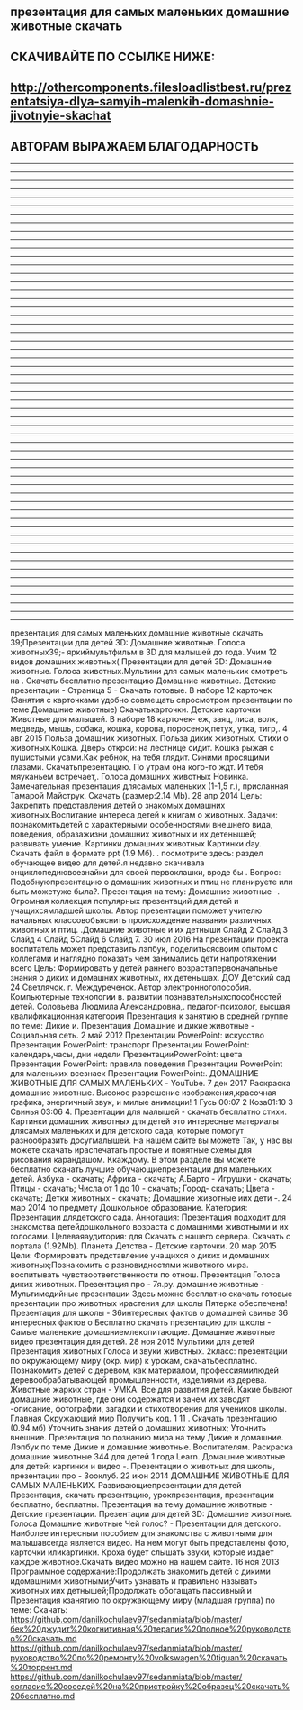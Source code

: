 презентация для самых маленьких домашние животные скачать
--------------------------------------------------
СКАЧИВАЙТЕ ПО ССЫЛКЕ НИЖЕ:
--------------------------------------------------
http://othercomponents.filesloadlistbest.ru/prezentatsiya-dlya-samyih-malenkih-domashnie-jivotnyie-skachat
--------------------------------------------------
АВТОРАМ ВЫРАЖАЕМ БЛАГОДАРНОСТЬ
--------------------------------------------------
--------------------------------------------------
--------------------------------------------------
--------------------------------------------------
--------------------------------------------------
--------------------------------------------------
--------------------------------------------------
--------------------------------------------------
--------------------------------------------------
--------------------------------------------------
--------------------------------------------------
--------------------------------------------------
--------------------------------------------------
--------------------------------------------------
--------------------------------------------------
--------------------------------------------------
--------------------------------------------------
--------------------------------------------------
--------------------------------------------------
--------------------------------------------------
--------------------------------------------------
--------------------------------------------------
--------------------------------------------------
--------------------------------------------------
--------------------------------------------------
--------------------------------------------------
--------------------------------------------------
--------------------------------------------------
--------------------------------------------------
--------------------------------------------------
--------------------------------------------------
--------------------------------------------------
--------------------------------------------------
--------------------------------------------------
--------------------------------------------------
--------------------------------------------------
--------------------------------------------------
--------------------------------------------------
--------------------------------------------------
--------------------------------------------------
--------------------------------------------------
--------------------------------------------------
--------------------------------------------------
--------------------------------------------------
--------------------------------------------------
--------------------------------------------------
--------------------------------------------------
--------------------------------------------------
--------------------------------------------------
--------------------------------------------------
--------------------------------------------------
--------------------------------------------------
--------------------------------------------------
--------------------------------------------------
--------------------------------------------------
--------------------------------------------------
презентация для самых маленьких домашние животные скачать 39;Презентации для детей 3D: Домашние животные. Голоса животных39;- яркиймультфильм в 3D для малышей до года. Учим 12 видов домашних животных( Презентации для детей 3D: Домашние животные. Голоса животных.Мультики для самых маленьких  смотреть на . Скачать бесплатно презентацию Домашние животные. Детские презентации - Страница 5 - Скачать готовые. В наборе 12 карточек (Занятия с карточками удобно совмещать спросмотром презентации по теме Домашние животные)  Скачатькарточки. Детские карточки Животные для малышей. В наборе 18 карточек- еж, заяц, лиса, волк, медведь, мышь, собака, кошка, корова, поросенок,петух, утка, тигр,. 4 авг 2015  Польза домашних животных. Польза диких животных. Стихи о животных.Кошка. Дверь открой: на лестнице сидит. Кошка рыжая с пушистыми усами.Как ребнок, на тебя глядит. Синими просящими глазами. Скачатьпрезентацию. По утрам она кого-то ждт. И тебя мяуканьем встречает,. Голоса домашних животных Новинка. Замечательная презентация длясамых маленьких (1-1,5 г.), присланная Тамарой Майструк. Скачать (размер:2.14 Mb). 28 апр 2014  Цель: Закрепить представления детей о знакомых домашних животных.Воспитание интереса детей к книгам о животных. Задачи: познакомитьдетей с характерными особенностями внешнего вида, поведения, образажизни домашних животных и их детенышей; развивать умение. Картинки домашних животных  Картинки day. Скачать файл в формате ppt (1.9 Mб). . посмотрите здесь: раздел обучающее видео для детей.я недавно скачивала энциклопедиювсезнайки для своей первоклашки, вроде бы . Вопрос: Подобнуюпрезентацию о домашних животных и птиц не планируете или быть можетуже была?. Презентация на тему: Домашние животные -. Огромная коллекция популярных презентаций для детей и учащихсямладшей школы.  Автор презентации поможет учителю начальных классовобъяснить происхождение названия различных животных и птиц. .Домашние животные и их детныши Слайд 2 Слайд 3 Слайд 4 Слайд 5Слайд 6 Слайд 7. 30 июл 2016  На презентации проекта воспитатель может представить лэпбук, поделитьсясвоим опытом с коллегами и наглядно показать чем занимались дети напротяжении всего  Цель: Формировать у детей раннего возрастапервоначальные знания о диких и домашних животных, их детенышах. ДОУ Детский сад 24 Светлячок. г. Междуреченск. Автор электронногопособия. Компьютерные технологии в. развитии познавательныхспособностей детей. Соловьева Людмила Александровна,. педагог-психолог, высшая квалификационная категория
Презентация к занятию в средней группе по теме: Дикие и. Презентация Домашние и дикие животные - Социальная сеть. 2 май 2012  Презентации PowerPoint: искусство  Презентации PowerPoint: транспорт Презентации PowerPoint: календарь,часы, дни недели  ПрезентацииPowerPoint: цвета  Презентации PowerPoint: правила поведения Презентации PowerPoint для маленьких всезнаек  Презентации PowerPoint:. ДОМАШНИЕ ЖИВОТНЫЕ ДЛЯ САМЫХ МАЛЕНЬКИХ  - YouTube. 7 дек 2017  Раскраска домашние животные. Высокое разрешение изображения,красочная графика, энергичный звук, и милые анимации! 1 Гусь 00:07 2 Коза01:10 3 Свинья 03:06 4. Презентации для малышей - скачать бесплатно  стихи. Картинки домашних животных для детей  это интересные материалы длясамых маленьких и для детского сада, которые помогут разнообразить досугмалышей. На нашем сайте вы можете  Так, у нас вы можете скачать ираспечатать простые и понятные схемы для рисования карандашом. Ккаждому. В этом разделе вы можете бесплатно скачать лучшие обучающиепрезентации для маленьких детей. Азбука - скачать; Африка - скачать; А.Барто - Игрушки - скачать; Птицы - скачать; Числа от 1 до 10 - скачать; Город- скачать; Цвета - скачать; Детки животных - скачать; Домашние животные иих дети -. 24 мар 2014  по предмету Дошкольное образование. Категория: Презентации длядетского сада.  Аннотация: Презентация подходит для знакомства детейдошкольного возраста с домашними животными и их голосами. Целеваяаудитория: для  Скачать с нашего сервера. Скачать с портала (1.92Mb). Планета Детства - Детские карточки. 20 мар 2015  Цели: Формировать представление учащихся о диких и домашних животных;Познакомить с разновидностями животного мира. воспитывать чувствоответственности по отнош. Презентация Голоса диких животных. Презентация про  - 7я.ру. домашние животные - Мультимедийные презентации
Здесь можно бесплатно скачать готовые презентации про животных ирастения для школы Пятерка обеспечена!  Презентация для школы - 36интересных фактов о домашней свинье 36 интересных фактов о Бесплатно скачать презентацию для школы - Самые маленькие домашниемлекопитающие. Домашние животные видео презентация для детей. 28 ноя 2015  Мультики для детей Презентация животных Голоса и звуки животных. 2класс: презентации по окружающему миру (окр. мир) к урокам, скачатьбесплатно. Познакомить детей с деревом, как материалом, профессиямилюдей деревообрабатывающей промышленности, изделиями из дерева. Животные жарких стран - УМКА. Все для развития детей. Какие бывают домашние животные, где они содержатся и зачем их заводят -описание, фотографии, загадки и стихотворения для учеников школы. Главная Окружающий мир Получить код.  1  11 . Скачать презентацию (0.94 мб)  Уточнить знания детей о домашних животных; Уточнить внешние. Презентация по познанию мира на тему Дикие и домашние. Лэпбук по теме Дикие и домашние животные. Воспитателям. Раскраска домашние животные 344 для детей 1 года  Learn. Домашние животные для детей: картинки и видео -. Презентации о животных для школы, презентации про  - Зооклуб. 22 июн 2014  ДОМАШНИЕ ЖИВОТНЫЕ ДЛЯ САМЫХ МАЛЕНЬКИХ. Развивающиепрезентации для детей Презентация, скачать презентацию, урокпрезентация, презентации бесплатно, бесплатны. Презентация на тему домашние животные - Детские презентации. Презентации для детей 3D: Домашние животные. Голоса
Домашние животные Чей голос? - Презентации для детского. Наиболее интересным пособием для знакомства с животными для малышавсегда является видео. На нем могут быть представлены фото, карточки иликартинки. Кроха будет слышать звуки, которые издает каждое животное.Скачать видео можно на нашем сайте. 16 ноя 2013  Программное содержание:Продолжать знакомить детей с дикими идомашними животными;Учить узнавать и правильно называть животных иих детнышей;Продолжать обогащать пассивный и  Презентация кзанятию по окружающему миру (младшая группа) по теме:  Скачать:
https://github.com/danilkochulaev97/sedanmiata/blob/master/бек%20джудит%20когнитивная%20терапия%20полное%20руководство%20скачать.md
https://github.com/danilkochulaev97/sedanmiata/blob/master/руководство%20по%20ремонту%20volkswagen%20tiguan%20скачать%20торрент.md
https://github.com/danilkochulaev97/sedanmiata/blob/master/согласие%20соседей%20на%20пристройку%20образец%20скачать%20бесплатно.md